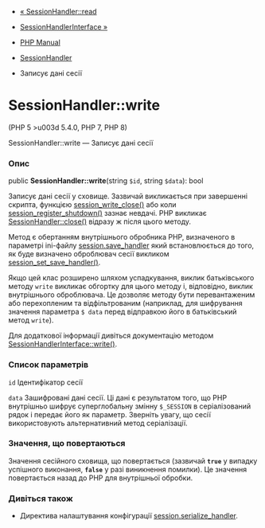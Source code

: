 - [« SessionHandler::read](sessionhandler.read.md)
- [SessionHandlerInterface »](class.sessionhandlerinterface.md)

- [PHP Manual](index.md)
- [SessionHandler](class.sessionhandler.md)
- Записує дані сесії

# SessionHandler::write

(PHP 5 \>u003d 5.4.0, PHP 7, PHP 8)

SessionHandler::write — Записує дані сесії

### Опис

public **SessionHandler::write**(string `$id`, string `$data`): bool

Записує дані сесії у сховище. Зазвичай викликається при завершенні
скрипта, функцією
[session_write_close()](function.session-write-close.md) або коли
[session_register_shutdown()](function.session-register-shutdown.md)
зазнає невдачі. PHP викликає
[SessionHandler::close()](sessionhandler.close.md) відразу ж після
цього методу.

Метод є обертанням внутрішнього обробника PHP, визначеного в
параметрі ini-файлу
[session.save_handler](session.configuration.md#ini.session.save-handler)
який встановлюється до того, як буде визначено оброблювач сесії
викликом
[session_set_save_handler()](function.session-set-save-handler.md).

Якщо цей клас розширено шляхом успадкування, виклик батьківського методу
`write` викликає обгортку для цього методу і, відповідно, виклик
внутрішнього оброблювача. Це дозволяє методу бути перевантаженим або
перехопленим та відфільтрованим (наприклад, для шифрування значення
параметра `$ data` перед відправкою його в батьківський метод ` write `).

Для додаткової інформації дивіться документацію методом
[SessionHandlerInterface::write()](sessionhandlerinterface.write.md).

### Список параметрів

`id`
Ідентифікатор сесії

`data`
Зашифровані дані сесії. Ці дані є результатом того, що
PHP внутрішньо шифрує суперглобальну змінну `$_SESSION` в
серіалізований рядок і передає його як параметр. Зверніть
увагу, що сесії використовують альтернативний метод серіалізації.

### Значення, що повертаються

Значення сесійного сховища, що повертається (зазвичай **`true`** у випадку
успішного виконання, **`false`** у разі виникнення помилки). Це
значення повертається назад до PHP для внутрішньої обробки.

### Дивіться також

- Директива налаштування конфігурації
[session.serialize_handler](session.configuration.md#ini.session.serialize-handler).
